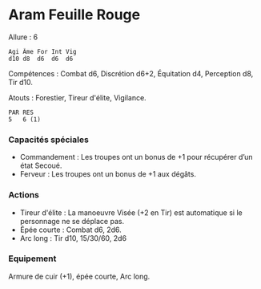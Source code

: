 
# Aram Feuille Rouge

Allure : 6


	Agi	Âme	For	Int	Vig
	d10	d8	d6	d6	d6

Compétences : Combat d6, Discrétion d6+2, Équitation d4, Perception d8, Tir d10.

Atouts : Forestier, Tireur d'élite, Vigilance.

	PAR	RES
	5   6 (1)

### Capacités spéciales
- Commandement : Les troupes ont un bonus de +1 pour récupérer d’un état Secoué.
- Ferveur : Les troupes ont un bonus de +1 aux dégâts.

### Actions
- Tireur d'élite : La manoeuvre Visée (+2 en Tir) est automatique si le personnage ne se déplace pas.
- Épée courte : Combat d6, 2d6.
- Arc long : Tir d10, 15/30/60, 2d6

### Equipement
Armure de cuir (+1), épée courte, Arc long.
